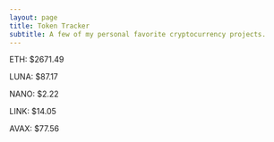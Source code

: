 ```yaml
---
layout: page
title: Token Tracker
subtitle: A few of my personal favorite cryptocurrency projects.
---
```


<!--BEGINCRYPTOINPUT-->
ETH: $2671.49

LUNA: $87.17

NANO: $2.22

LINK: $14.05

AVAX: $77.56

<!--ENDCRYPTOINPUT-->
